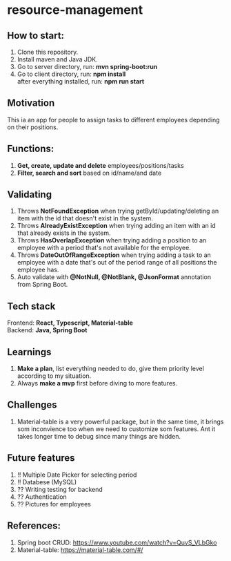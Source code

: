 # resource-management

## How to start:
1. Clone this repository.
2. Install maven and Java JDK.
3. Go to server directory, run:  **mvn spring-boot:run**
4. Go to client directory, run: **npm install**    
  after everything installed, run:  **npm run start**
  

## Motivation
This ia an app for people to assign tasks to different employees depending on their positions.

## Functions:
1. **Get, create, update and delete** employees/positions/tasks
2. **Filter, search and sort** based on id/name/and date

## Validating
1. Throws **NotFoundException** when trying getById/updating/deleting an item with the id that doesn't exist in the system.  
2. Throws **AlreadyExistException** when trying adding an item with an id that already exists in the system.  
3. Throws **HasOverlapException** when trying adding a position to an employee with a period that's not available for the employee.  
4. Throws **DateOutOfRangeException** when trying adding a task to  an employee with a date that's out of the period range of all positions the employee has.  
5. Auto validate with **@NotNull, @NotBlank, @JsonFormat** annotation from Spring Boot.  

## Tech stack
Frontend: **React, Typescript, Material-table**    
Backend: **Java, Spring Boot**   


## Learnings  
1. **Make a plan**, list everything needed to do, give them priority level according to my situation.
2. Always **make a mvp** first before diving to more features.

## Challenges  
1. Material-table is a very powerful package, but in the same time, it brings som inconvience too when we need to customize som features. Ant it takes longer time to debug since many things are hidden.


## Future features  
1. !! Multiple Date Picker for selecting period  
2. !! Databese (MySQL)  
3. ?? Writing testing for backend  
4. ?? Authentication  
5. ?? Pictures for employees

## References:
1. Spring boot CRUD: https://www.youtube.com/watch?v=QuvS_VLbGko
2. Material-table: https://material-table.com/#/

